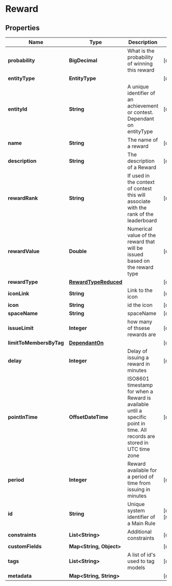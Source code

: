 

# Reward


## Properties

Name | Type | Description | Notes
------------ | ------------- | ------------- | -------------
**probability** | **BigDecimal** | What is the probability of winning this reward |  [optional]
**entityType** | **EntityType** |  |  [optional]
**entityId** | **String** | A unique identifier of an achievement or contest. Dependant on entityType |  [optional]
**name** | **String** | The name of a reward |  [optional]
**description** | **String** | The description of a Reward |  [optional]
**rewardRank** | **String** | If used in the context of contest this will associate with the rank of the leaderboard |  [optional]
**rewardValue** | **Double** | Numerical value of the reward that will be issued based on the reward type |  [optional]
**rewardType** | [**RewardTypeReduced**](RewardTypeReduced.md) |  |  [optional]
**iconLink** | **String** | Link to the icon |  [optional]
**icon** | **String** | id the icon |  [optional]
**spaceName** | **String** | spaceName |  [optional]
**issueLimit** | **Integer** | how many of thsese rewards are |  [optional]
**limitToMembersByTag** | [**DependantOn**](DependantOn.md) |  |  [optional]
**delay** | **Integer** | Delay of issuing a reward in minutes |  [optional]
**pointInTime** | **OffsetDateTime** | ISO8601 timestamp for when a Reward is available until a specific point in time. All records are stored in UTC time zone |  [optional]
**period** | **Integer** | Reward available for a period of time from issuing in minutes |  [optional]
**id** | **String** | Unique system identifier of a Main Rule |  [optional] [readonly]
**constraints** | **List&lt;String&gt;** | Additional constraints |  [optional]
**customFields** | **Map&lt;String, Object&gt;** |  |  [optional]
**tags** | **List&lt;String&gt;** | A list of id&#39;s used to tag models |  [optional]
**metadata** | **Map&lt;String, String&gt;** |  |  [optional]



